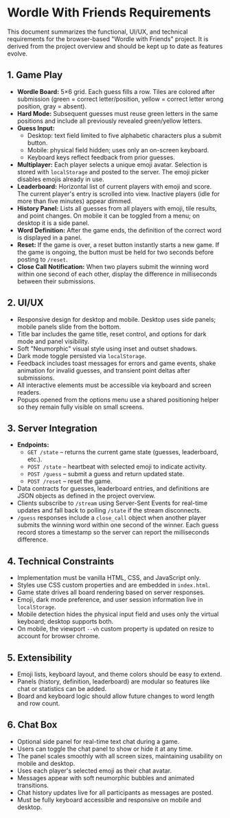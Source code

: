 # Wordle With Friends Requirements

This document summarizes the functional, UI/UX, and technical requirements for the
browser-based "Wordle with Friends" project. It is derived from the project
overview and should be kept up to date as features evolve.

## 1. Game Play

- **Wordle Board:** 5×6 grid. Each guess fills a row. Tiles are colored after
  submission (green = correct letter/position, yellow = correct letter wrong
  position, gray = absent).
- **Hard Mode:** Subsequent guesses must reuse green letters in the same
  positions and include all previously revealed green/yellow letters.
- **Guess Input:**
  - Desktop: text field limited to five alphabetic characters plus a submit
    button.
  - Mobile: physical field hidden; uses only an on-screen keyboard.
  - Keyboard keys reflect feedback from prior guesses.
- **Multiplayer:** Each player selects a unique emoji avatar. Selection is stored
  with `localStorage` and posted to the server. The emoji picker disables
  emojis already in use.
- **Leaderboard:** Horizontal list of current players with emoji and score. The
  current player's entry is scrolled into view. Inactive players (idle for more
  than five minutes) appear dimmed.
- **History Panel:** Lists all guesses from all players with emoji, tile results,
  and point changes. On mobile it can be toggled from a menu; on desktop it is a
  side panel.
- **Word Definition:** After the game ends, the definition of the correct word
  is displayed in a panel.
- **Reset:** If the game is over, a reset button instantly starts a new game. If
  the game is ongoing, the button must be held for two seconds before posting to
  `/reset`.
- **Close Call Notification:** When two players submit the winning word within one second of each other, display the difference in milliseconds between their submissions.

## 2. UI/UX

- Responsive design for desktop and mobile. Desktop uses side panels; mobile
  panels slide from the bottom.
- Title bar includes the game title, reset control, and options for dark mode
  and panel visibility.
- Soft "Neumorphic" visual style using inset and outset shadows.
- Dark mode toggle persisted via `localStorage`.
- Feedback includes toast messages for errors and game events, shake animation
  for invalid guesses, and transient point deltas after submissions.
- All interactive elements must be accessible via keyboard and screen readers.
- Popups opened from the options menu use a shared positioning helper so they
  remain fully visible on small screens.

## 3. Server Integration

- **Endpoints:**
  - `GET /state` – returns the current game state (guesses, leaderboard, etc.).
  - `POST /state` – heartbeat with selected emoji to indicate activity.
  - `POST /guess` – submit a guess and return updated state.
  - `POST /reset` – reset the game.
- Data contracts for guesses, leaderboard entries, and definitions are JSON
  objects as defined in the project overview.
- Clients subscribe to `/stream` using Server-Sent Events for real-time updates
  and fall back to polling `/state` if the stream disconnects.
- `/guess` responses include a `close_call` object when another player submits the winning word within one second of the winner. Each guess record stores a timestamp so the server can report the milliseconds difference.

## 4. Technical Constraints

- Implementation must be vanilla HTML, CSS, and JavaScript only.
- Styles use CSS custom properties and are embedded in `index.html`.
- Game state drives all board rendering based on server responses.
- Emoji, dark mode preference, and user session information live in
  `localStorage`.
- Mobile detection hides the physical input field and uses only the virtual
  keyboard; desktop supports both.
- On mobile, the viewport `--vh` custom property is updated on resize to account
  for browser chrome.

## 5. Extensibility

- Emoji lists, keyboard layout, and theme colors should be easy to extend.
- Panels (history, definition, leaderboard) are modular so features like chat or
  statistics can be added.
- Board and keyboard logic should allow future changes to word length and row
  count.

## 6. Chat Box

- Optional side panel for real-time text chat during a game.
- Users can toggle the chat panel to show or hide it at any time.
- The panel scales smoothly with all screen sizes, maintaining usability on mobile and desktop.
- Uses each player's selected emoji as their chat avatar.
- Messages appear with soft neumorphic bubbles and animated transitions.
- Chat history updates live for all participants as messages are posted.
- Must be fully keyboard accessible and responsive on mobile and desktop.

